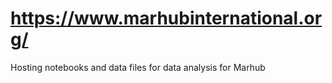 # https://www.marhubinternational.org/
Hosting notebooks and data files for data analysis for Marhub
